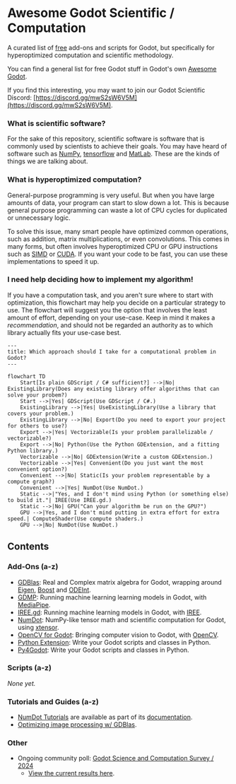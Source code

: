 # Awesome Godot Scientific / Computation
A curated list of [free](https://www.gnu.org/philosophy/free-sw.html) add-ons and scripts for Godot, but specifically for hyperoptimized computation and scientific methodology.

You can find a general list for free Godot stuff in Godot's own [Awesome Godot](https://github.com/godotengine/awesome-godot).

If you find this interesting, you may want to join our Godot Scientific Discord: [https://discord.gg/mwS2sW6V5M](https://discord.gg/mwS2sW6V5M).

### What is scientific software?

For the sake of this repository, scientific software is software that is commonly used by scientists to achieve their goals. You may have heard of software such as [NumPy](https://numpy.org), [tensorflow](https://www.tensorflow.org) and [MatLab](https://www.mathworks.com/products/matlab.html). These are the kinds of things we are talking about.

### What is hyperoptimized computation?

General-purpose programming is very useful. But when you have large amounts of data, your program can start to slow down a lot. This is because general purpose programming can waste a lot of CPU cycles for duplicated or unnecessary logic.

To solve this issue, many smart people have optimized common operations, such as addition, matrix multiplications, or even convolutions. This comes in many forms, but often involves hyperoptimized CPU or GPU instructions such as [SIMD](https://en.wikipedia.org/wiki/Single_instruction,_multiple_data) or [CUDA](https://developer.nvidia.com/cuda-zone#:~:text=CUDA®%20is%20a%20parallel,harnessing%20the%20power%20of%20GPUs.). If you want your code to be fast, you can use these implementations to speed it up.

### I need help deciding how to implement my algorithm!

If you have a computation task, and you aren't sure where to start with optimization, this flowchart may help you decide on a particular strategy to use. The flowchart will suggest you the option that involves the least amount of effort, depending on your use-case. Keep in mind it makes a _recommendation_, and should not be regarded an authority as to which library actually fits your use-case best.

```mermaid
---
title: Which approach should I take for a computational problem in Godot?
---

flowchart TD
    Start[Is plain GDScript / C# sufficient?] -->|No| ExistingLibrary(Does any existing library offer algorithms that can solve your probem?)
    Start -->|Yes| GDScript(Use GDScript / C#.)
    ExistingLibrary -->|Yes| UseExistingLibrary(Use a library that covers your problem.)
    ExistingLibrary -->|No| Export(Do you need to export your project for others to use?)
    Export -->|Yes| Vectorizable(Is your problem parallelizable / vectorizable?)
    Export -->|No| Python(Use the Python GDExtension, and a fitting Python library.)
    Vectorizable -->|No| GDExtension(Write a custom GDExtension.)
    Vectorizable -->|Yes| Convenient(Do you just want the most convenient option?)
    Convenient -->|No| Static(Is your problem representable by a compute graph?)
    Convenient -->|Yes| NumDot(Use NumDot.)
    Static -->|"Yes, and I don't mind using Python (or something else) to build it."| IREE(Use IREE.gd.)
    Static -->|No| GPU("Can your algorithm be run on the GPU?")
    GPU -->|Yes, and I don't mind putting in extra effort for extra speed.| ComputeShader(Use compute shaders.)
    GPU -->|No| NumDot(Use NumDot.)
```

## Contents

### Add-Ons (a-z)

- [GDBlas](https://github.com/dmrokan/gdblas): Real and Complex matrix algebra for Godot, wrapping around [Eigen](https://gitlab.com/libeigen/eigen), [Boost](https://www.boost.org/doc/libs/1_85_0/libs/geometry/doc/html/index.html) and [ODEInt](https://github.com/headmyshoulder/odeint-v2).
- [GDMP](https://github.com/j20001970/GDMP): Running machine learning learning models in Godot, with [MediaPipe](https://ai.google.dev/edge/mediapipe/solutions/guide).
- [IREE.gd](https://github.com/iree-gd/iree.gd): Running machine learning models in Godot, with [IREE](https://iree.dev).
- [NumDot](https://numdot.readthedocs.io/en/latest/index.html): NumPy-like tensor math and scientific computation for Godot, using [xtensor](https://xtensor.readthedocs.io/en/latest/).
- [OpenCV for Godot](https://github.com/matt-s-clark/godot-gdextension-opencv): Bringing computer vision to Godot, with [OpenCV](https://opencv.org).
- [Python Extension](https://github.com/maiself/godot-python-extension): Write your Godot scripts and classes in Python.
- [Py4Godot](https://github.com/niklas2902/py4godot): Write your Godot scripts and classes in Python.

### Scripts (a-z)

_None yet._

### Tutorials and Guides (a-z)

- [NumDot Tutorials](https://numdot.readthedocs.io/en/latest/how-to-use/getting_started.html) are available as part of its [documentation](https://numdot.readthedocs.io/en/latest/index.html).
- [Optimizing image processing w/ GDBlas](https://otomatik.art/content/godot-engine-threads-and-optimization).

### Other

- Ongoing community poll: [Godot Science and Computation Survey / 2024](https://forms.gle/PVyRcQZpifjMxdKB8)
    - [View the current results here](https://docs.google.com/forms/d/11UK1JR_MxvxokblTPuejdHk04WufhyrPwfnInPcvisA/viewanalytics).
